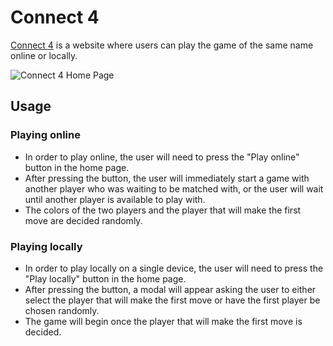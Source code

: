 # Connect 4

[Connect 4](https://connect004.herokuapp.com/) is a website where users can play the game of the same name online or locally.

![Connect 4 Home Page](/my-app/src/connect4HomePage.PNG)

## Usage

### Playing online
- In order to play online, the user will need to press the "Play online" button in the home page. 
- After pressing the button, the user will immediately start a game with another player who was waiting to be matched with, or the user will wait until another player is available to play with.
- The colors of the two players and the player that will make the first move are decided randomly.

### Playing locally
- In order to play locally on a single device, the user will need to press the "Play locally" button in the home page. 
- After pressing the button, a modal will appear asking the user to either select the player that will make the first move or have the first player be chosen randomly.
- The game will begin once the player that will make the first move is decided.